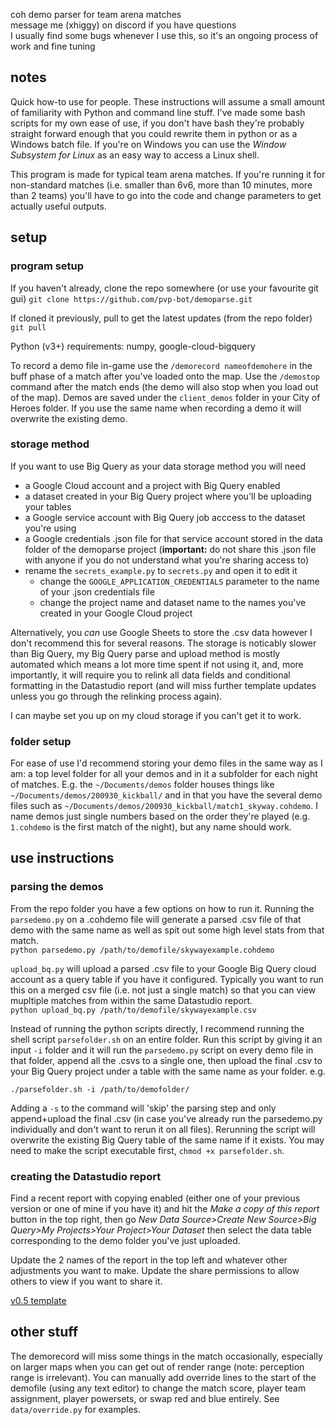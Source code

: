 coh demo parser for team arena matches  
message me (xhiggy) on discord if you have questions  
I usually find some bugs whenever I use this, so it's an ongoing process of work and fine tuning  

## notes

Quick how-to use for people. These instructions will assume a small amount of familiarity with Python and command line stuff. I've made some bash scripts for my own ease of use, if you don't have bash they're probably straight forward enough that you could rewrite them in python or as a Windows batch file. If you're on Windows you can use the _Window Subsystem for Linux_ as an easy way to access a Linux shell.

This program is made for typical team arena matches. If you're running it for non-standard matches (i.e. smaller than 6v6, more than 10 minutes, more than 2 teams) you'll have to go into the code and change parameters to get actually useful outputs.

## setup

### program setup

If you haven't already, clone the repo somewhere (or use your favourite git gui)
`git clone https://github.com/pvp-bot/demoparse.git`

If cloned it previously, pull to get the latest updates (from the repo folder)  
`git pull`

Python (v3+) requirements: numpy, google-cloud-bigquery

To record a demo file in-game use the `/demorecord nameofdemohere` in the buff phase of a match after you've loaded onto the map. Use the `/demostop` command after the match ends (the demo will also stop when you load out of the map). Demos are saved under the `client_demos` folder in your City of Heroes folder. If you use the same name when recording a demo it will overwrite the existing demo.

### storage method

If you want to use Big Query as your data storage method you will need
- a Google Cloud account and a project with Big Query enabled
- a dataset created in your Big Query project where you'll be uploading your tables
- a Google service account with Big Query job acccess to the dataset you're using
- a Google credentials .json file for that service account stored in the data folder of the demoparse project (**important:** do not share this .json file with anyone if you do not understand what you're sharing access to)
- rename the `secrets_example.py` to `secrets.py` and open it to edit it
  - change the `GOOGLE_APPLICATION_CREDENTIALS` parameter to the name of your .json credentials file
  - change the project name and dataset name to the names you've created in your Google Cloud project
  
Alternatively, you _can_ use Google Sheets to store the .csv data however I don't recommend this for several reasons. The storage is noticably slower than Big Query, my Big Query parse and upload method is mostly automated which means a lot more time spent if not using it, and, more importantly, it will require you to relink all data fields and conditional formatting in the Datastudio report (and will miss further template updates unless you go through the relinking process again).

I can maybe set you up on my cloud storage if you can't get it to work.

### folder setup

For ease of use I'd recommend storing your demo files in the same way as I am: a top level folder for all your demos and in it a subfolder for each night of matches. E.g. the `~/Documents/demos` folder houses things like `~/Documents/demos/200930_kickball/` and in that you have the several demo files such as `~/Documents/demos/200930_kickball/match1_skyway.cohdemo`. I name demos just single numbers based on the order they're played (e.g. `1.cohdemo` is the first match of the night), but any name should work.

## use instructions

### parsing the demos

From the repo folder you have a few options on how to run it.
Running the `parsedemo.py` on a .cohdemo file will generate a parsed .csv file of that demo with the same name as well as spit out some high level stats from that match.  
`python parsedemo.py /path/to/demofile/skywayexample.cohdemo`

`upload_bq.py` will upload a parsed .csv file to your Google Big Query cloud account as a query table if you have it configured. Typically you want to run this on a merged csv file (i.e. not just a single match) so that you can view mupltiple matches from within the same Datastudio report.  
`python upload_bq.py /path/to/demofile/skywayexample.csv`

Instead of running the python scripts directly, I recommend running the shell script `parsefolder.sh` on an entire folder. Run this script by giving it an input `-i` folder and it will run the `parsedemo.py` script on every demo file in that folder, append all the .csvs to a single one, then upload the final .csv to your Big Query project under a table with the same name as your folder. e.g.


`./parsefolder.sh -i /path/to/demofolder/`  


Adding a `-s` to the command will 'skip' the parsing step and only append+upload the final .csv (in case you've already run the parsedemo.py individually and don't want to rerun it on all files). Rerunning the script will overwrite the existing Big Query table of the same name if it exists. You may need to make the script executable first, `chmod +x parsefolder.sh`.

### creating the Datastudio report
Find a recent report with copying enabled (either one of your previous version or one of mine if you have it) and hit the _Make a copy of this report_ button in the top right, then go _New Data Source>Create New Source>Big Query>My Projects>Your Project>Your Dataset_ then select the data table corresponding to the demo folder you've just uploaded.

Update the 2 names of the report in the top left and whatever other adjustments you want to make. Update the share permissions to allow others to view if you want to share it.

[v0.5 template](https://datastudio.google.com/reporting/b68f5662-83b9-4c70-a18e-0f1e7e47aa1b)

## other stuff
The demorecord will miss some things in the match occasionally, especially on larger maps when you can get out of render range (note: perception range is irrelevant). You can manually add override lines to the start of the demofile (using any text editor) to change the match score, player team assignment, player powersets, or swap red and blue entirely. See `data/override.py` for examples.
